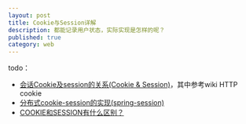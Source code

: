```yaml
---
layout: post
title: Cookie与Session详解
description: 都能记录用户状态，实际实现是怎样的呢？
published: true
category: web
---
```


todo：

* [会话Cookie及session的关系(Cookie & Session)][会话Cookie及session的关系(Cookie & Session)]，其中参考wiki HTTP cookie
* [分布式cookie-session的实现(spring-session)][分布式cookie-session的实现(spring-session)]
* [COOKIE和SESSION有什么区别？][COOKIE和SESSION有什么区别？]



































[NingG]:    http://ningg.github.com  "NingG"

[会话Cookie及session的关系(Cookie & Session)]:		http://www.iflym.com/index.php/code/201402170002.html
[分布式cookie-session的实现(spring-session)]:		http://www.iflym.com/index.php/code/201503170001.html
[COOKIE和SESSION有什么区别？]:		http://www.zhihu.com/question/19786827








